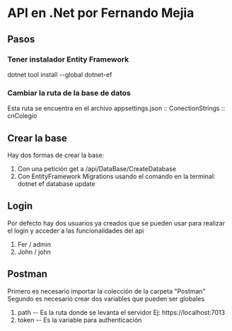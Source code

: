 # API en .Net por Fernando Mejia

## Pasos

### Tener instalador Entity Framework
dotnet tool install --global dotnet-ef

### Cambiar la ruta de la base de datos
Esta ruta se encuentra en el archivo appsettings.json :: ConectionStrings :: cnColegio

## Crear la base
Hay dos formas de crear la base:
1. Con una petición get a ​/api​/DataBase​/CreateDatabase
2. Con EntityFramework Migrations usando el comando en la terminal: 
dotnet ef database update

## Login 
Por defecto hay dos usuarios ya creados que se pueden usar para realizar el login y acceder a las funcionalidades del api
1. Fer / admin
2. John / john

## Postman
Primero es necesario importar la colección de la carpeta "Postman"
Segundo es necesario crear dos variables que pueden ser globales
  1. path  -- Es la ruta donde se levanta el servidor Ej: https://localhost:7013
  2. token  -- Es la variable para authenticación 
